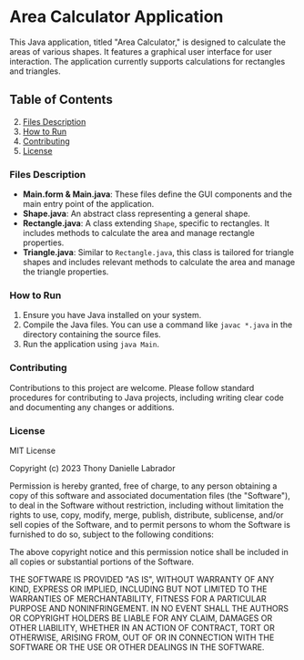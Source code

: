 # Area Calculator Application
This Java application, titled "Area Calculator," is designed to calculate the areas of various shapes. It features a graphical user interface for user interaction. The application currently supports calculations for rectangles and triangles.

## Table of Contents
2. [Files Description](#files-description)
3. [How to Run](#how-to-run)
4. [Contributing](#contributing)
5. [License](#license)


### Files Description
- **Main.form & Main.java**: These files define the GUI components and the main entry point of the application.
- **Shape.java**: An abstract class representing a general shape.
- **Rectangle.java**: A class extending `Shape`, specific to rectangles. It includes methods to calculate the area and manage rectangle properties.
- **Triangle.java**: Similar to `Rectangle.java`, this class is tailored for triangle shapes and includes relevant methods to calculate the area and manage the triangle properties.

### How to Run
1. Ensure you have Java installed on your system.
2. Compile the Java files. You can use a command like `javac *.java` in the directory containing the source files.
3. Run the application using `java Main`.

### Contributing
Contributions to this project are welcome. Please follow standard procedures for contributing to Java projects, including writing clear code and documenting any changes or additions.

### License
MIT License

Copyright (c) 2023 Thony Danielle Labrador

Permission is hereby granted, free of charge, to any person obtaining a copy of this software and associated documentation files (the "Software"), to deal in the Software without restriction, including without limitation the rights to use, copy, modify, merge, publish, distribute, sublicense, and/or sell copies of the Software, and to permit persons to whom the Software is furnished to do so, subject to the following conditions:

The above copyright notice and this permission notice shall be included in all copies or substantial portions of the Software.

THE SOFTWARE IS PROVIDED "AS IS", WITHOUT WARRANTY OF ANY KIND, EXPRESS OR IMPLIED, INCLUDING BUT NOT LIMITED TO THE WARRANTIES OF MERCHANTABILITY, FITNESS FOR A PARTICULAR PURPOSE AND NONINFRINGEMENT. IN NO EVENT SHALL THE AUTHORS OR COPYRIGHT HOLDERS BE LIABLE FOR ANY CLAIM, DAMAGES OR OTHER LIABILITY, WHETHER IN AN ACTION OF CONTRACT, TORT OR OTHERWISE, ARISING FROM, OUT OF OR IN CONNECTION WITH THE SOFTWARE OR THE USE OR OTHER DEALINGS IN THE SOFTWARE.

